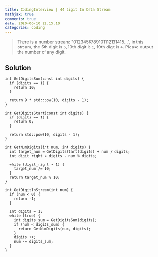 ```yaml
---
title: CodingInterview | 44 Digit In Data Stream
mathjax: true
comments: true
date: 2020-06-10 22:15:18
categories: coding
---
```


> There is a number stream: "0123456789101112131415...", in this stream, the 5th digit is `5`, 13th digit is `1`, 19th digit is `4`.
> Please output the number of any digit.

<!-- more -->

## Solution
```
int GetDigitsSum(const int digits) {
  if (digits == 1) {
    return 10;
  }

  return 9 * std::pow(10, digits - 1);
}

int GetDigitsStart(const int digits) {
  if (digits == 1) {
    return 0;
  }

  return std::pow(10, digits - 1);
}

int GetNumDigits(int num, int digits) {
  int target_num = GetDigitsStart(digits) + num / digits;
  int digit_right = digits - num % digits;

  while (digit_right > 1) {
    target_num /= 10;
  }
  return target_num % 10;
}

int GetDigitInStream(int num) {
  if (num < 0) {
    return -1;
  }

  int digits = 1;
  while (true) {
    int digits_sum = GetDigitsSum(digits);
    if (num < digits_sum) {
      return GetNumDigits(num, digits);
    }
    digits ++;
    num -= digits_sum;
  }
}
```
